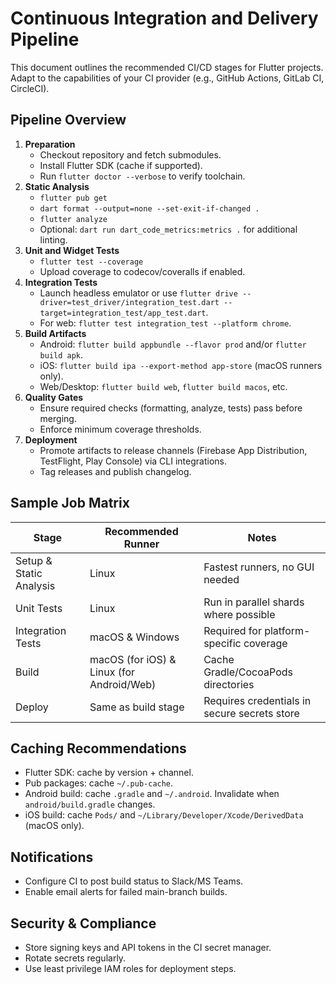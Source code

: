 # Continuous Integration and Delivery Pipeline

This document outlines the recommended CI/CD stages for Flutter projects. Adapt to the capabilities of your CI provider (e.g., GitHub Actions, GitLab CI, CircleCI).

## Pipeline Overview
1. **Preparation**
   - Checkout repository and fetch submodules.
   - Install Flutter SDK (cache if supported).
   - Run `flutter doctor --verbose` to verify toolchain.
2. **Static Analysis**
   - `flutter pub get`
   - `dart format --output=none --set-exit-if-changed .`
   - `flutter analyze`
   - Optional: `dart run dart_code_metrics:metrics .` for additional linting.
3. **Unit and Widget Tests**
   - `flutter test --coverage`
   - Upload coverage to codecov/coveralls if enabled.
4. **Integration Tests**
   - Launch headless emulator or use `flutter drive --driver=test_driver/integration_test.dart --target=integration_test/app_test.dart`.
   - For web: `flutter test integration_test --platform chrome`.
5. **Build Artifacts**
   - Android: `flutter build appbundle --flavor prod` and/or `flutter build apk`.
   - iOS: `flutter build ipa --export-method app-store` (macOS runners only).
   - Web/Desktop: `flutter build web`, `flutter build macos`, etc.
6. **Quality Gates**
   - Ensure required checks (formatting, analyze, tests) pass before merging.
   - Enforce minimum coverage thresholds.
7. **Deployment**
   - Promote artifacts to release channels (Firebase App Distribution, TestFlight, Play Console) via CLI integrations.
   - Tag releases and publish changelog.

## Sample Job Matrix
| Stage | Recommended Runner | Notes |
|-------|--------------------|-------|
| Setup & Static Analysis | Linux | Fastest runners, no GUI needed |
| Unit Tests | Linux | Run in parallel shards where possible |
| Integration Tests | macOS & Windows | Required for platform-specific coverage |
| Build | macOS (for iOS) & Linux (for Android/Web) | Cache Gradle/CocoaPods directories |
| Deploy | Same as build stage | Requires credentials in secure secrets store |

## Caching Recommendations
- Flutter SDK: cache by version + channel.
- Pub packages: cache `~/.pub-cache`.
- Android build: cache `.gradle` and `~/.android`. Invalidate when `android/build.gradle` changes.
- iOS build: cache `Pods/` and `~/Library/Developer/Xcode/DerivedData` (macOS only).

## Notifications
- Configure CI to post build status to Slack/MS Teams.
- Enable email alerts for failed main-branch builds.

## Security & Compliance
- Store signing keys and API tokens in the CI secret manager.
- Rotate secrets regularly.
- Use least privilege IAM roles for deployment steps.

